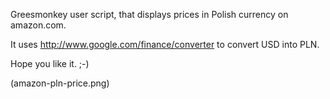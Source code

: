 Greesmonkey user script, that displays prices in Polish currency on amazon.com.

It uses http://www.google.com/finance/converter to convert USD into PLN.

Hope you like it. ;-)

(amazon-pln-price.png)
